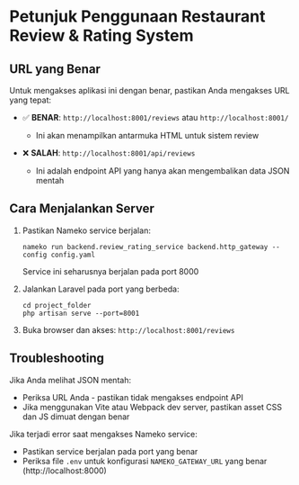 # Petunjuk Penggunaan Restaurant Review & Rating System

## URL yang Benar
Untuk mengakses aplikasi ini dengan benar, pastikan Anda mengakses URL yang tepat:

- ✅ **BENAR**: `http://localhost:8001/reviews` atau `http://localhost:8001/` 
  - Ini akan menampilkan antarmuka HTML untuk sistem review
  
- ❌ **SALAH**: `http://localhost:8001/api/reviews`
  - Ini adalah endpoint API yang hanya akan mengembalikan data JSON mentah

## Cara Menjalankan Server

1. Pastikan Nameko service berjalan:
   ```
   nameko run backend.review_rating_service backend.http_gateway --config config.yaml
   ```
   Service ini seharusnya berjalan pada port 8000

2. Jalankan Laravel pada port yang berbeda:
   ```
   cd project_folder
   php artisan serve --port=8001
   ```

3. Buka browser dan akses: `http://localhost:8001/reviews`

## Troubleshooting

Jika Anda melihat JSON mentah:
- Periksa URL Anda - pastikan tidak mengakses endpoint API
- Jika menggunakan Vite atau Webpack dev server, pastikan asset CSS dan JS dimuat dengan benar

Jika terjadi error saat mengakses Nameko service:
- Pastikan service berjalan pada port yang benar
- Periksa file `.env` untuk konfigurasi `NAMEKO_GATEWAY_URL` yang benar (http://localhost:8000)

